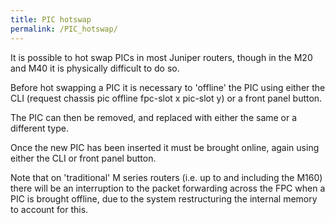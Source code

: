```yaml
---
title: PIC hotswap
permalink: /PIC_hotswap/
---
```


It is possible to hot swap PICs in most Juniper routers, though in the M20 and M40 it is physically difficult to do so.

Before hot swapping a PIC it is necessary to 'offline' the PIC using either the CLI (request chassis pic offline fpc-slot x pic-slot y) or a front panel button.

The PIC can then be removed, and replaced with either the same or a different type.

Once the new PIC has been inserted it must be brought online, again using either the CLI or front panel button.

Note that on 'traditional' M series routers (i.e. up to and including the M160) there will be an interruption to the packet forwarding across the FPC when a PIC is brought offline, due to the system restructuring the internal memory to account for this.